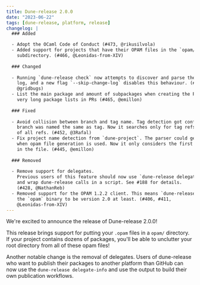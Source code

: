 ```yaml
---
title: Dune-release 2.0.0
date: "2023-06-22"
tags: [dune-release, platform, release]
changelog: |
  ### Added

  - Adopt the OCaml Code of Conduct (#473, @rikusilvola)
  - Added support for projects that have their OPAM files in the `opam/`
    subdirectory. (#466, @Leonidas-from-XIV)
  
  ### Changed
  
  - Running `dune-release check` now attempts to discover and parse the change
    log, and a new flag `--skip-change-log` disables this behaviour. (#458,
    @gridbugs)
  - List the main package and amount of subpackages when creating the PR to avoid
    very long package lists in PRs (#465, @emillon)
  
  ### Fixed
  
  - Avoid collision between branch and tag name. Tag detection got confused when
    branch was named the same as tag. Now it searches only for tag refs, instead
    of all refs. (#452, @3Rafal)
  - Fix project name detection from `dune-project`. The parser could get confused
    when opam file generation is used. Now it only considers the first `(name X)`
    in the file. (#445, @emillon)
  
  ### Removed
  
  - Remove support for delegates.
    Previous users of this feature should now use `dune-release delegate-info`
    and wrap dune-release calls in a script. See #188 for details.
    (#428, @NathanReb)
  - Removed support for the OPAM 1.2.2 client. This means `dune-release` expects
    the `opam` binary to be version 2.0 at least. (#406, #411,
    @Leonidas-from-XIV)
---
```


We're excited to announce the release of Dune-release 2.0.0!

This release brings support for putting your `.opam` files in a `opam/` directory. If your project contains dozens of packages, you'll be able to unclutter your root directory from all of these opam files!

Another notable change is the removal of delegates. Users of dune-release who want to publish their packages to another platform than GitHub can now use the `dune-release delegate-info` and use the output to build their own publication workflows.
